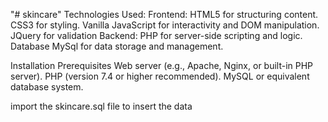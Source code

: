 "# skincare" 
Technologies Used:
Frontend:
  HTML5 for structuring content.
  CSS3 for styling.
  Vanilla JavaScript for interactivity and DOM manipulation.
  JQuery for validation
Backend:
  PHP for server-side scripting and logic.
Database
MySql for data storage and management.

Installation
Prerequisites
  Web server (e.g., Apache, Nginx, or built-in PHP server).
  PHP (version 7.4 or higher recommended).
  MySQL or equivalent database system.

import the skincare.sql file to insert the data
